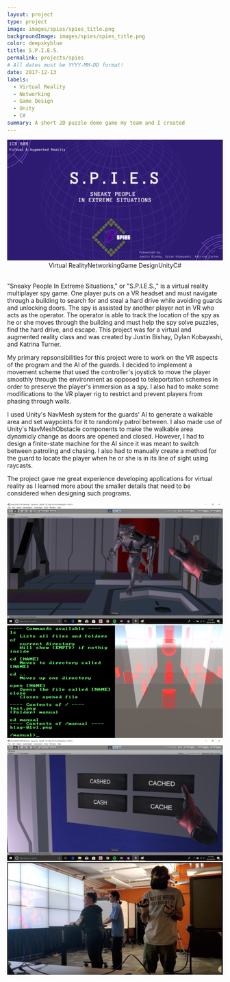 ```yaml
---
layout: project
type: project
image: images/spies/spies_title.png
backgroundImage: images/spies/spies_title.png
color: deepskyblue
title: S.P.I.E.S.
permalink: projects/spies
# All dates must be YYYY-MM-DD format!
date: 2017-12-13
labels:
  - Virtual Reality
  - Networking
  - Game Design
  - Unity
  - C#
summary: A short 2D puzzle demo game my team and I created
---
```


<img class="ui huge centered bordered image" src="../images/spies/spies_title.png">

<div style="display: flex; justify-content: center" class="ui large labels">
  <div class="ui basic label">Virtual Reality</div>
  <div class="ui basic label">Networking</div>
  <div class="ui basic label">Game Design</div>
  <div class="ui basic label">Unity</div>
  <div class="ui basic label">C#</div>
</div>
<br/>

"Sneaky People In Extreme Situations," or "S.P.I.E.S.," is a virtual reality multiplayer spy game. One player puts on a VR headset and must navigate through a building to search for and steal a hard drive while avoiding guards and unlocking doors. The spy is assisted by another player not in VR who acts as the operator. The operator is able to track the location of the spy as he or she moves through the building and must help the spy solve puzzles, find the hard drive, and escape. This project was for a virtual and augmented reality class and was created by Justin Bishay, Dylan Kobayashi, and Katrina Turner.

My primary repsonsibilities for this project were to work on the VR aspects of the program and the AI of the guards. I decided to implement a movement scheme that used the controller's joystick to move the player smoothly through the environment as opposed to teleportation schemes in order to preserve the player's immersion as a spy. I also had to make some modifications to the VR player rig to restrict and prevent players from phasing through walls. 

I used Unity's NavMesh system for the guards' AI to generate a walkable area and set waypoints for it to randomly patrol between. I also made use of Unity's NavMeshObstacle components to make the walkable area dynamicly change as doors are opened and closed. However, I had to design a finite-state machine for the AI since it was meant to switch between patroling and chasing. I also had to manually create a method for the guard to locate the player when he or she is in its line of sight using raycasts. 

The project gave me great experience developing applications for virtual reality as I learned more about the smaller details that need to be considered when designing such programs. 

<div class="ui two column grid">
  <div class="column">
    <img class="ui large bordered image" src="../images/spies/spies_DogPic.png">
    <img class="ui large bordered image" src="../images/spies/spies_operatorViewWithConsole.png">
  </div>
  <div class="column">
    <img class="ui large bordered image" src="../images/spies/spies_DoorButtons.png">
    <img class="ui large bordered image" src="../images/spies/spies_playTest.png">
  </div>
</div>